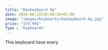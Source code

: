 ```yaml
---
title: "Daskeyboard 4q"
date: 2020-08-23T20:08:29+02:00
image: "images/keyboards/daskeyboard-4q.jpg"
price: "174.99$"
Type : "keyboards"
---
```


This keyboard have every 